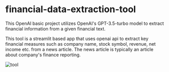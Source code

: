 # financial-data-extraction-tool
This OpenAI basic project utilizes OpenAI's GPT-3.5-turbo model to extract financial information from a given  financial text.


This tool is a streamlit based app that uses openai api to extract key financial measures such as company name, stock symbol, revenue, net income etc. from a news article. The news article is typically an article about company's finance reporting.

![tool](https://github.com/madhusriitgithub/financial-data-extraction-tool/assets/149488333/2cb1f561-194a-4c2f-ad3f-4ba98dd86c81)
